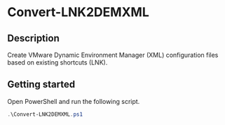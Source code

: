 # Convert-LNK2DEMXML
## Description
Create VMware Dynamic Environment Manager (XML) configuration files based on existing shortcuts (LNK).

## Getting started
Open PowerShell and run the following script.

```powershell
.\Convert-LNK2DEMXML.ps1

